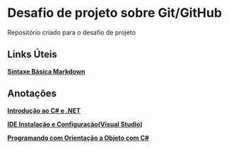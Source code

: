 # Desafio de projeto sobre Git/GitHub
Repositório criado para o desafio de projeto

## Links Úteis
**[Sintaxe Básica Markdown](https://www.markdownguide.org/basic-syntax/)**

## Anotações

**[Introdução ao C# e .NET](https://github.com/rodriguesvictor/dio-desafio-github/tree/main/Introdução%20ao%20C%23%20e%20.NET)**

[**IDE Instalação e Configuração(Visual Studio)**](https://github.com/rodriguesvictor/dio-desafio-github/tree/main/IDE%20Instalação%20e%20Configuração%20(Visual%20Studio))

**[Programando com Orientação a Objeto com C#](https://github.com/rodriguesvictor/dio-desafio-github/tree/main/Programando%20com%20Orientação%20a%20Objeto%20com%20C%23)**


